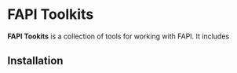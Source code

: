 # FAPI Toolkits

**FAPI Tookits** is a collection of tools for working with FAPI. It includes

## Installation
